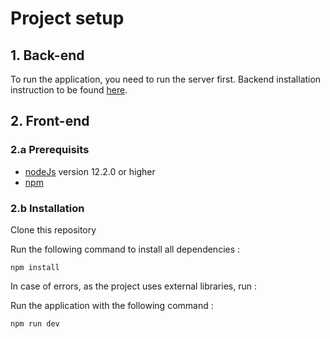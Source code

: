 # Project setup

## 1. Back-end
To run the application, you need to run the server first. Backend installation instruction to be found [here](https://github.com/fabiandeneuville/Project-13-Bank-API).

## 2. Front-end

### 2.a Prerequisits

-   [nodeJs](https://nodejs.org/en) version 12.2.0 or higher
-   [npm](https://www.npmjs.com/)

### 2.b Installation

Clone this repository

Run the following command to install all dependencies :

```
npm install
```

In case of errors, as the project uses external libraries, run :

Run the application with the following command :

```
npm run dev
``` 